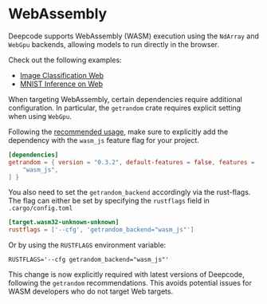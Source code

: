 # WebAssembly

Deepcode supports WebAssembly (WASM) execution using the `NdArray` and `WebGpu` backends, allowing
models to run directly in the browser.

Check out the following examples:

- [Image Classification Web](https://github.com/kothagpt/deepcode/tree/main/examples/image-classification-web)
- [MNIST Inference on Web](https://github.com/kothagpt/deepcode/tree/main/examples/mnist-inference-web)

When targeting WebAssembly, certain dependencies require additional configuration. In particular,
the `getrandom` crate requires explicit setting when using `WebGpu`.

Following the [recommended usage](https://github.com/rust-random/getrandom/#webassembly-support),
make sure to explicitly add the dependency with the `wasm_js` feature flag for your project.

```toml
[dependencies]
getrandom = { version = "0.3.2", default-features = false, features = [
    "wasm_js",
] }
```

You also need to set the `getrandom_backend` accordingly via the rust-flags. The flag can either be
set by specifying the `rustflags` field in `.cargo/config.toml`

```toml
[target.wasm32-unknown-unknown]
rustflags = ['--cfg', 'getrandom_backend="wasm_js"']
```

Or by using the `RUSTFLAGS` environment variable:

```
RUSTFLAGS='--cfg getrandom_backend="wasm_js"'
```

This change is now explicitly required with latest versions of Deepcode, following the `getrandom`
recommendations. This avoids potential issues for WASM developers who do not target Web targets.
